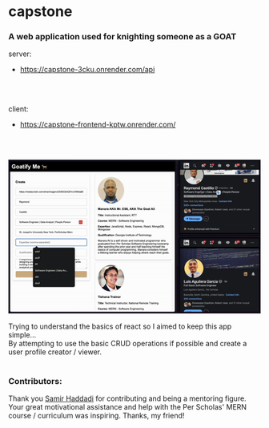 # capstone #

### A web application used for knighting someone as a GOAT ###

server:
- https://capstone-3cku.onrender.com/api
<br>
<br>

client:
- https://capstone-frontend-kptw.onrender.com/
<br>
<br>

![goatifyMe](./client/assets/goatifyMe_00.gif "goatifyMe")

Trying to understand the basics of react so I aimed to keep this app simple...<br>
By attempting to use the basic CRUD operations if possible and create a user profile creator / viewer.
<br>
<br>

### Contributors: ###
Thank you <a href="https://www.linkedin.com/in/samir-haddadi-a939171b0?miniProfileUrn=urn%3Ali%3Afs_miniProfile%3AACoAADFB8k8B2lOjv6Zwvx1bFCacpSM_urMM14s&lipi=urn%3Ali%3Apage%3Ad_flagship3_search_srp_people%3B8awx9MeUTK6%2FveXJK7y%2B7A%3D%3D">Samir Haddadi</a> for contributing and being a mentoring figure. Your great motivational assistance and help with the Per Scholas' MERN course / curriculum was inspiring. Thanks, my friend!